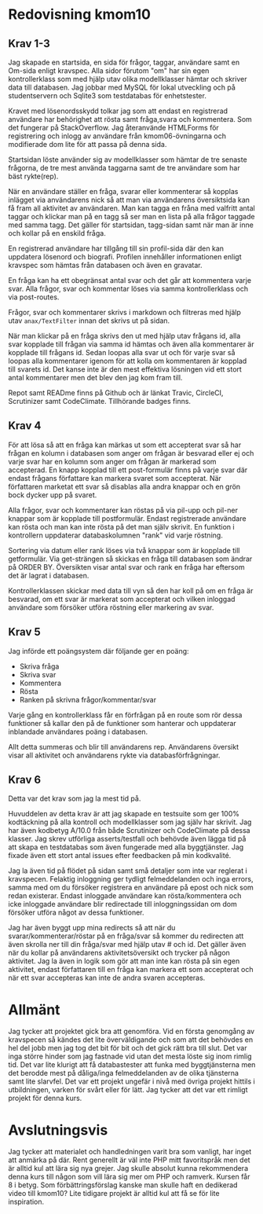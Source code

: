 ---
---
Redovisning kmom10
=========================

## Krav 1-3

Jag skapade en startsida, en sida för frågor, taggar, användare samt en Om-sida enligt kravspec. Alla sidor förutom "om" har sin egen kontrollerklass som med hjälp utav olika modellklasser hämtar och skriver data till databasen. Jag jobbar med MySQL för lokal utveckling och på studentservern och Sqlite3 som testdatabas för enhetstester.

Kravet med lösenordsskydd tolkar jag som att endast en registrerad användare har behörighet att rösta samt fråga,svara och kommentera. Som det fungerar på StackOverflow. Jag återanvände HTMLForms för registrering och inlogg av användare från kmom06-övningarna och modifierade dom lite för att passa på denna sida.

Startsidan löste använder sig av modellklasser som hämtar de tre senaste frågorna, de tre mest använda taggarna samt de tre användare som har bäst rykte(rep).

När en användare ställer en fråga, svarar eller kommenterar så kopplas inlägget via användarens nick så att man via användarens översiktsida kan få fram all aktivitet av användaren. Man kan tagga en fråna med valfritt antal taggar och klickar man på en tagg så ser man en lista på alla frågor taggade med samma tagg. Det gäller för startsidan, tagg-sidan samt när man är inne och kollar på en enskild fråga.

En registrerad användare har tillgång till sin profil-sida där den kan uppdatera lösenord och biografi. Profilen innehåller informationen enligt kravspec som hämtas från databasen och även en gravatar.

En fråga kan ha ett obegränsat antal svar och det går att kommentera varje svar. Alla frågor, svar och kommentar löses via samma kontrollerklass och via post-routes.

Frågor, svar och kommentarer skrivs i markdown och filtreras med hjälp utav `anax/TextFilter` innan det skrivs ut på sidan.

När man klickar på en fråga skrivs den ut med hjälp utav frågans id, alla svar kopplade till frågan via samma id hämtas och även alla kommentarer är kopplade till frågans id. Sedan loopas alla svar ut och för varje svar så loopas alla kommentarer igenom för att kolla om kommentaren är kopplad till svarets id. Det kanse inte är den mest effektiva lösningen vid ett stort antal kommentarer men det blev den jag kom fram till.

Repot samt READme finns på Github och är länkat Travic, CircleCI, Scrutinizer samt CodeClimate. Tillhörande badges finns.

## Krav 4

För att lösa så att en fråga kan märkas ut som ett accepterat svar så har frågan en kolumn i databasen som anger om frågan är besvarad eller ej och varje svar har en kolumn som anger om frågan är markerad som accepterad. En knapp kopplad till ett post-formulär finns på varje svar där endast frågans författare kan markera svaret som accepterat. När författaren marketat ett svar så disablas alla andra knappar och en grön bock dycker upp på svaret. 

Alla frågor, svar och kommentarer kan röstas på via pil-upp och pil-ner knappar som är kopplade till postformulär. Endast registrerade användare kan rösta och man kan inte rösta på det man själv skrivit. En funktion i kontrollern uppdaterar databaskolumnen "rank" vid varje röstning.

Sortering via datum eller rank löses via två knappar som är kopplade till getformulär. Via get-strängen så skickas en fråga till databasen som ändrar på ORDER BY. Översikten visar antal svar och rank en fråga har eftersom det är lagrat i databasen.

Kontrollerklassen skickar med data till vyn så den har koll på om en fråga är besvarad, om ett svar är markerat som accepterat och vilken inloggad användare som försöker utföra röstning eller markering av svar.

## Krav 5

Jag införde ett poängsystem där följande ger en poäng:

- Skriva fråga
- Skriva svar
- Kommentera
- Rösta
- Ranken på skrivna frågor/kommentar/svar

Varje gång en kontrollerklass får en förfrågan på en route som rör dessa funktioner så kallar den på de funktioner som hanterar och uppdaterar inblandade användares poäng i databasen.

Allt detta summeras och blir till användarens rep. Användarens översikt visar all aktivitet och användarens rykte via databasförfrågningar. 

## Krav 6

Detta var det krav som jag la mest tid på. 

Huvuddelen av detta krav är att jag skapade en testsuite som ger 100% kodtäckning på alla kontroll och modellklasser som jag själv har skrivit. Jag har även kodbetyg A/10.0 från både Scrutinizer och CodeClimate på dessa klasser. Jag skrev utförliga asserts/testfall och behövde även lägga tid på att skapa en testdatabas som även fungerade med alla byggtjänster. Jag fixade även ett stort antal issues efter feedbacken på min kodkvalité.

Jag la även tid på flödet på sidan samt små detaljer som inte var reglerat i kravspecen. Felaktig inloggning ger tydligt felmeddelanden och inga errors, samma med om du försöker registrera en användare på epost och nick som redan existerar. Endast inloggade användare kan rösta/kommentera och icke inloggade användare blir redirectade till inloggningssidan om dom försöker utföra något av dessa funktioner. 

Jag har även byggt upp mina redirects så att när du svarar/kommenterar/röstar på en fråga/svar så kommer du redirecten att även skrolla ner till din fråga/svar med hjälp utav # och id. Det gäller även när du kollar på användarens aktivitetsöversikt och trycker på någon aktivitet. Jag la även in logik som gör att man inte kan rösta på sin egen aktivitet, endast författaren till en fråga kan markera ett som accepterat och när ett svar accepteras kan inte de andra svaren accepteras.

# Allmänt

Jag tycker att projektet gick bra att genomföra. Vid en första genomgång av kravspecen så kändes det lite överväldigande och som att det behövdes en hel del jobb men jag tog det bit för bit och det gick rätt bra till slut. Det var inga större hinder som jag fastnade vid utan det mesta löste sig inom rimlig tid. Det var lite klurigt att få databastester att funka med byggtjänsterna men det berodde mest på dåliga/inga felmeddelanden av de olika tjänsterna samt lite slarvfel. Det var ett projekt ungefär i nivå med övriga projekt hittils i utbildningen, varken för svårt eller för lätt. Jag tycker att det var ett rimligt projekt för denna kurs.

# Avslutningsvis

Jag tycker att materialet och handledningen varit bra som vanligt, har inget att anmärka på där. Rent generellt är väl inte PHP mitt favoritspråk men det är alltid kul att lära sig nya grejer. Jag skulle absolut kunna rekommendera denna kurs till någon som vill lära sig mer om PHP och ramverk. Kursen får 8 i betyg. Som förbättringsförslag kanske man skulle haft en dedikerad video till kmom10? Lite tidigare projekt är alltid kul att få se för lite inspiration.